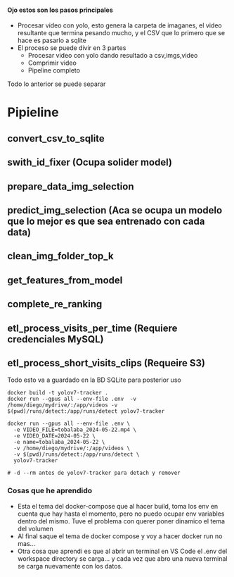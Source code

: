 #### Ojo estos son los pasos principales
- Procesar video con yolo, esto genera la carpeta de imaganes, el video resultante que termina pesando mucho, y el CSV que lo primero que se hace es pasarlo a sqlite
- El proceso se puede divir en 3 partes
  - Procesar video con yolo dando resultado a csv,imgs,video
  - Comprimir video
  - Pipeline completo 

Todo lo anterior se puede separar




# Pipieline 
## convert_csv_to_sqlite
## swith_id_fixer (Ocupa solider model)

## prepare_data_img_selection
## predict_img_selection (Aca se ocupa un modelo que lo mejor es que sea entrenado con cada data)
## clean_img_folder_top_k

## get_features_from_model
## complete_re_ranking

## etl_process_visits_per_time (Requiere credenciales MySQL)
## etl_process_short_visits_clips (Requeire S3)


Todo esto va a guardado en la BD SQLite para posterior uso


```
docker build -t yolov7-tracker .
docker run --gpus all --env-file .env  -v /home/diego/mydrive/:/app/videos -v $(pwd)/runs/detect:/app/runs/detect yolov7-tracker

docker run --gpus all --env-file .env \
  -e VIDEO_FILE=tobalaba_2024-05-22.mp4 \
  -e VIDEO_DATE=2024-05-22 \
  -e name=tobalaba_2024-05-22 \
  -v /home/diego/mydrive/:/app/videos \
  -v $(pwd)/runs/detect:/app/runs/detect \
  yolov7-tracker

# -d --rm antes de yolov7-tracker para detach y remover

```


### Cosas que he aprendido

- Esta el tema del docker-compose que al hacer build, toma los env en cuenta que hay hasta el momento, pero no puedo ocupar env variables dentro del mismo. Tuve el problema con querer poner dinamico el tema del volumen
- Al final saque el tema de docker compose y voy a hacer docker run no mas...
- Otra cosa que aprendi es que al abrir un terminal en VS Code el .env del workspace directory se carga... y cada vez que abro una nueva terminal se carga nuevamente con los datos.